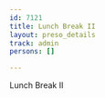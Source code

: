 ```yaml
---
id: 7121
title: Lunch Break II
layout: preso_details
track: admin
persons: []

---
```

Lunch Break II